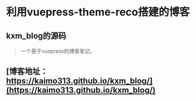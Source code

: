 # 利用vuepress-theme-reco搭建的博客

## kxm_blog的源码

> 一个基于vuepress的博客笔记。

## [博客地址：https://kaimo313.github.io/kxm_blog/](https://kaimo313.github.io/kxm_blog/)
